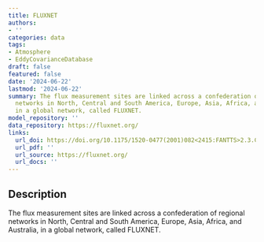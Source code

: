 ```yaml
---
title: FLUXNET
authors:
- ''
categories: data
tags:
- Atmosphere
- EddyCovarianceDatabase
draft: false
featured: false
date: '2024-06-22'
lastmod: '2024-06-22'
summary: The flux measurement sites are linked across a confederation of regional
  networks in North, Central and South America, Europe, Asia, Africa, and Australia,
  in a global network, called FLUXNET.
model_repository: ''
data_repository: https://fluxnet.org/
links:
  url_doi: https://doi.org/10.1175/1520-0477(2001)082<2415:FANTTS>2.3.CO;2
  url_pdf: ''
  url_source: https://fluxnet.org/
  url_docs: ''
---
```


## Description

The flux measurement sites are linked across a confederation of regional networks in North, Central and South America, Europe, Asia, Africa, and Australia, in a global network, called FLUXNET.

